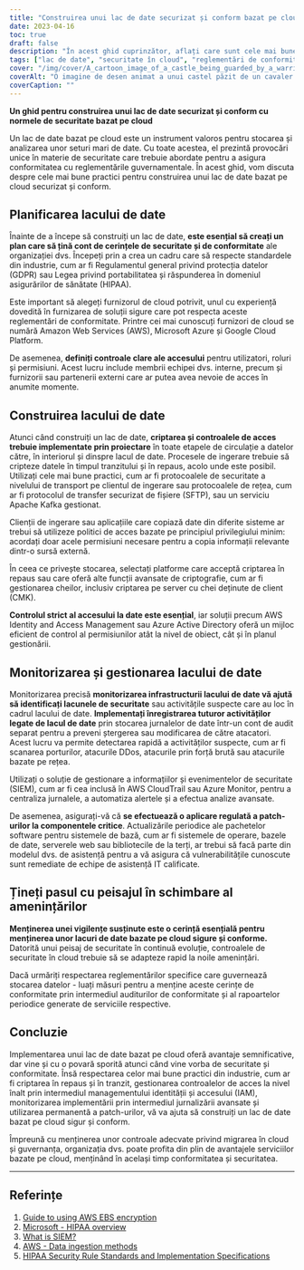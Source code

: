 ```yaml
---
title: "Construirea unui lac de date securizat și conform bazat pe cloud: Cele mai bune practici pentru protejarea datelor stocate"
date: 2023-04-16
toc: true
draft: false
description: "În acest ghid cuprinzător, aflați care sunt cele mai bune practici de securitate și de conformitate atunci când planificați, construiți și gestionați lacuri de date bazate pe cloud."
tags: ["lac de date", "securitate în cloud", "reglementări de conformitate", "controale de acces", "criptare", "AWS", "Azure", "HIPAA", "GDPR", "monitorizare", "patch-uri", "securitate cibernetică", "Soluție SIEM", "Echipe de suport IT", "peisajul amenințărilor", "migrarea în cloud", "guvernanța cloud"]
cover: "/img/cover/A_cartoon_image_of_a_castle_being_guarded_by_a_warrior.png"
coverAlt: "O imagine de desen animat a unui castel păzit de un cavaler războinic, simbolizând conceptul de protecție puternică pentru o stocare în cloud sigură și conformă"
coverCaption: ""
---
```


**Un ghid pentru construirea unui lac de date securizat și conform cu normele de securitate bazat pe cloud**

Un lac de date bazat pe cloud este un instrument valoros pentru stocarea și analizarea unor seturi mari de date. Cu toate acestea, el prezintă provocări unice în materie de securitate care trebuie abordate pentru a asigura conformitatea cu reglementările guvernamentale. În acest ghid, vom discuta despre cele mai bune practici pentru construirea unui lac de date bazat pe cloud securizat și conform.

## Planificarea lacului de date

Înainte de a începe să construiți un lac de date, **este esențial să creați un plan care să țină cont de cerințele de securitate și de conformitate** ale organizației dvs. Începeți prin a crea un cadru care să respecte standardele din industrie, cum ar fi Regulamentul general privind protecția datelor (GDPR) sau Legea privind portabilitatea și răspunderea în domeniul asigurărilor de sănătate (HIPAA).

Este important să alegeți furnizorul de cloud potrivit, unul cu experiență dovedită în furnizarea de soluții sigure care pot respecta aceste reglementări de conformitate. Printre cei mai cunoscuți furnizori de cloud se numără Amazon Web Services (AWS), Microsoft Azure și Google Cloud Platform.

De asemenea, **definiți controale clare ale accesului** pentru utilizatori, roluri și permisiuni. Acest lucru include membrii echipei dvs. interne, precum și furnizorii sau partenerii externi care ar putea avea nevoie de acces în anumite momente.

## Construirea lacului de date

Atunci când construiți un lac de date, **criptarea și controalele de acces trebuie implementate prin proiectare** în toate etapele de circulație a datelor către, în interiorul și dinspre lacul de date. Procesele de ingerare trebuie să cripteze datele în timpul tranzitului și în repaus, acolo unde este posibil. Utilizați cele mai bune practici, cum ar fi protocoalele de securitate a nivelului de transport pe clientul de ingerare sau protocoalele de rețea, cum ar fi protocolul de transfer securizat de fișiere (SFTP), sau un serviciu Apache Kafka gestionat.

Clienții de ingerare sau aplicațiile care copiază date din diferite sisteme ar trebui să utilizeze politici de acces bazate pe principiul privilegiului minim: acordați doar acele permisiuni necesare pentru a copia informații relevante dintr-o sursă externă.

În ceea ce privește stocarea, selectați platforme care acceptă criptarea în repaus sau care oferă alte funcții avansate de criptografie, cum ar fi gestionarea cheilor, inclusiv criptarea pe server cu chei deținute de client (CMK).

**Controlul strict al accesului la date este esențial**, iar soluții precum AWS Identity and Access Management sau Azure Active Directory oferă un mijloc eficient de control al permisiunilor atât la nivel de obiect, cât și în planul gestionării.

## Monitorizarea și gestionarea lacului de date

Monitorizarea precisă **monitorizarea infrastructurii lacului de date vă ajută să identificați lacunele de securitate** sau activitățile suspecte care au loc în cadrul lacului de date. **Implementați înregistrarea tuturor activităților legate de lacul de date** prin stocarea jurnalelor de date într-un cont de audit separat pentru a preveni ștergerea sau modificarea de către atacatori. Acest lucru va permite detectarea rapidă a activităților suspecte, cum ar fi scanarea porturilor, atacurile DDos, atacurile prin forță brută sau atacurile bazate pe rețea.

Utilizați o soluție de gestionare a informațiilor și evenimentelor de securitate (SIEM), cum ar fi cea inclusă în AWS CloudTrail sau Azure Monitor, pentru a centraliza jurnalele, a automatiza alertele și a efectua analize avansate.

De asemenea, asigurați-vă că **se efectuează o aplicare regulată a patch-urilor la componentele critice**. Actualizările periodice ale pachetelor software pentru sistemele de bază, cum ar fi sistemele de operare, bazele de date, serverele web sau bibliotecile de la terți, ar trebui să facă parte din modelul dvs. de asistență pentru a vă asigura că vulnerabilitățile cunoscute sunt remediate de echipe de asistență IT calificate.

## Țineți pasul cu peisajul în schimbare al amenințărilor

**Menținerea unei vigilențe susținute este o cerință esențială pentru menținerea unor lacuri de date bazate pe cloud sigure și conforme.** Datorită unui peisaj de securitate în continuă evoluție, controalele de securitate în cloud trebuie să se adapteze rapid la noile amenințări.

Dacă urmăriți respectarea reglementărilor specifice care guvernează stocarea datelor - luați măsuri pentru a menține aceste cerințe de conformitate prin intermediul auditurilor de conformitate și al rapoartelor periodice generate de serviciile respective.

## Concluzie

Implementarea unui lac de date bazat pe cloud oferă avantaje semnificative, dar vine și cu o povară sporită atunci când vine vorba de securitate și conformitate. Însă respectarea celor mai bune practici din industrie, cum ar fi criptarea în repaus și în tranzit, gestionarea controalelor de acces la nivel înalt prin intermediul managementului identității și accesului (IAM), monitorizarea implementării prin intermediul jurnalizării avansate și utilizarea permanentă a patch-urilor, vă va ajuta să construiți un lac de date bazat pe cloud sigur și conform.

Împreună cu menținerea unor controale adecvate privind migrarea în cloud și guvernanța, organizația dvs. poate profita din plin de avantajele serviciilor bazate pe cloud, menținând în același timp conformitatea și securitatea.

_______

## Referințe

1. [Guide to using AWS EBS encryption](https://docs.aws.amazon.com/AWSEC2/latest/UserGuide/AMIEncryption.html)
2. [Microsoft - HIPAA overview](https://learn.microsoft.com/en-us/azure/compliance/offerings/offering-hipaa-us)
3. [What is SIEM?](https://www.varonis.com/blog/what-is-siem)
4. [AWS - Data ingestion methods](https://docs.aws.amazon.com/whitepapers/latest/building-data-lakes/data-ingestion-methods.html)
5. [HIPAA Security Rule Standards and Implementation Specifications](https://www.hhs.gov/hipaa/for-professionals/security/laws-regulations/index.html)